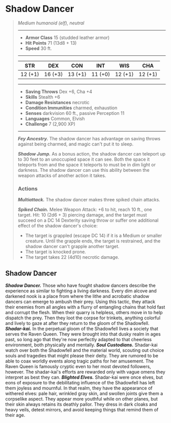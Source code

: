 # Shadow Dancer
>*Medium humanoid (elf), neutral*
>___
>- **Armor Class** 15 (studded leather armor)
>- **Hit Points** 71 (13d8 + 13)
>- **Speed** 30 ft.
>___
>|STR|DEX|CON|INT|WIS|CHA|
>|:---:|:---:|:---:|:---:|:---:|:---:|
>|12 (+1)|16 (+3)|13 (+1)|11 (+0)|12 (+1)|12 (+1)|
>___
>- **Saving Throws** Dex +6, Cha +4
>- **Skills** Stealth +6
>- **Damage Resistances** necrotic
>- **Condition Immunities** charmed, exhaustion
>- **Senses** darkvision 60 ft., passive Perception 11
>- **Languages** Common, Elvish
>- **Challenge** 7 (2,900 XP)
>___
>***Fey Ancestry.*** The shadow dancer has advantage on saving throws against being charmed, and magic can't put it to sleep.  
>
>***Shadow Jump.*** As a bonus action, the shadow dancer can teleport up to 30 feet to an unoccupied space it can see. Both the space it teleports from and the space it teleports to must be in dim light or darkness. The shadow dancer can use this ability between the weapon attacks of another action it takes.  
>
>### Actions
>***Multiattack.*** The shadow dancer makes three spiked chain attacks.  
>
>***Spiked Chain.*** Melee Weapon Attack: +6 to hit, reach 10 ft., one target. Hit: 10 (2d6 + 3) piercing damage, and the target must succeed on a DC 14 Dexterity saving throw or suffer one additional effect of the shadow dancer's choice:  
>- The target is grappled (escape DC 14) if it is a Medium or smaller creature. Until the grapple ends, the target is restrained, and the shadow dancer can't grapple another target.
>- The target is knocked prone.
>- The target takes 22 (4d10) necrotic damage.
## Shadow Dancer
***Shadow Dancer.*** Those who have fought shadow dancers describe the experience as similar to fighting a living darkness. Every dim alcove and darkened nook is a place from where the lithe and acrobatic shadow dancers can emerge to ambush their prey. Using this tactic, they attack their enemies from all angles with a flurry of entangling chains that hold fast and corrupt the flesh. When their quarry is helpless, others move in to help dispatch the prey. Then they loot the corpse for trinkets, anything colorful and lively to gaze at after they return to the gloom of the Shadowfell.
***Shadar-kai.*** In the perpetual gloom of the Shadowfell lives a society that serves the Raven Queen. They were brought into that dusky realm in ages past, so long ago that they're now perfectly adapted to that cheerless environment, both physically and mentally.
***Soul Custodians.*** Shadar-kai watch over both the Shadowfell and the material world, scouting out choice souls and tragedies that might please their deity. They are rumored to be able to coax worldly events along tragic paths for her amusement. The Raven Queen is famously cryptic even to her most devoted followers, however. The shadar-kai's efforts are rewarded only with vague omens they interpret as best they can.
***Blighted Elves.*** Shadar-kai were once elves, but eons of exposure to the debilitating influence of the Shadowfell has left them joyless and mournful. In that realm, they have the appearance of withered elves: pale hair, wrinkled gray skin, and swollen joints give them a corpselike aspect. They appear more youthful while on other planes, but their skin always retains its deathly pallor. They dress in dark cloaks and heavy veils, detest mirrors, and avoid keeping things that remind them of their age.
